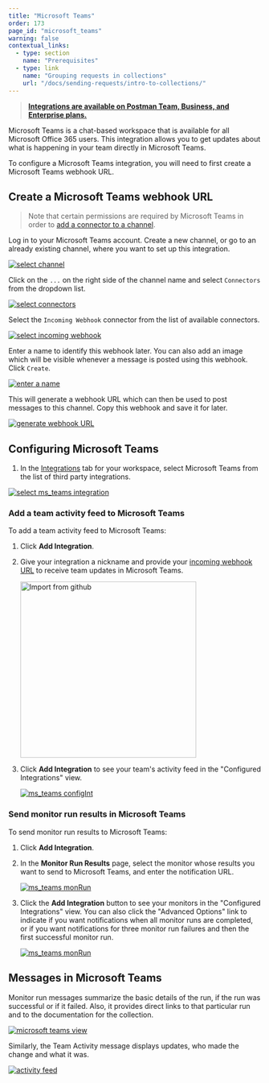 ```yaml
---
title: "Microsoft Teams"
order: 173
page_id: "microsoft_teams"
warning: false
contextual_links:
  - type: section
    name: "Prerequisites"
  - type: link
    name: "Grouping requests in collections"
    url: "/docs/sending-requests/intro-to-collections/"
---
```


> **[Integrations are available on Postman Team, Business, and Enterprise plans.](https://www.postman.com/pricing/)**

Microsoft Teams is a chat-based workspace that is available for all Microsoft Office 365 users. This integration allows you to get updates about what is happening in your team directly in Microsoft Teams.

To configure a Microsoft Teams integration, you will need to first create a Microsoft Teams webhook URL.

## Create a Microsoft Teams webhook URL

> Note that certain permissions are required by Microsoft Teams in order to [add a connector to a channel](https://docs.microsoft.com/en-us/microsoftteams/office-365-custom-connectors).

Log in to your Microsoft Teams account. Create a new channel, or go to an already existing channel, where you want to set up this integration.

[![select channel](https://assets.postman.com/postman-docs/59031183.png)](https://assets.postman.com/postman-docs/59031183.png)

Click on the `...` on the right side of the channel name and select `Connectors` from the dropdown list.

[![select connectors](https://assets.postman.com/postman-docs/59031299.png)](https://assets.postman.com/postman-docs/59031299.png)

Select the `Incoming Webhook` connector from the list of available connectors.

[![select incoming webhook](https://assets.postman.com/postman-docs/59031428.png)](https://assets.postman.com/postman-docs/59031428.png)

Enter a name to identify this webhook later. You can also add an image which will be visible whenever a message is posted using this webhook. Click `Create`.

[![enter a name](https://assets.postman.com/postman-docs/59031665.png)](https://assets.postman.com/postman-docs/59031665.png)

This will generate a webhook URL which can then be used to post messages to this channel. Copy this webhook and save it for later.

[![generate webhook URL](https://assets.postman.com/postman-docs/59032020.png)](https://assets.postman.com/postman-docs/59032020.png)

## Configuring Microsoft Teams

1. In the [Integrations](https://go.postman.co/workspaces) tab for your workspace, select Microsoft Teams from the list of third party integrations.

[![select ms_teams integration](https://assets.postman.com/postman-docs/WS-integrations-msTeam.png)](https://assets.postman.com/postman-docs/WS-integrations-msTeam.png)

### Add a team activity feed to Microsoft Teams

To add a team activity feed to Microsoft Teams:

1. Click **Add Integration**.
1. Give your integration a nickname and provide your [incoming webhook URL](#create-a-microsoft-teams-webhook-url) to receive team updates in Microsoft Teams.

   <img alt="Import from github" src="https://assets.postman.com/postman-docs/add-team-activity-feed.jpg" width="350px"/>

1. Click **Add Integration** to see your team's activity feed in the "Configured Integrations" view.

   [![ms_teams configInt](https://assets.postman.com/postman-docs/WS-integration-msTeams-confIntegration.png)](https://assets.postman.com/postman-docs/WS-integration-msTeams-confIntegration.png)

### Send monitor run results in Microsoft Teams

To send monitor run results to Microsoft Teams:

1. Click **Add Integration**.
1. In the **Monitor Run Results** page, select the monitor whose results you want to send to Microsoft Teams, and enter the notification URL.

   [![ms_teams monRun](https://assets.postman.com/postman-docs/WS-integration-msTeams-monRun.png)](https://assets.postman.com/postman-docs/WS-integration-msTeams-monRun.png)

1. Click the **Add Integration** button to see your monitors in the "Configured Integrations" view. You can also click the "Advanced Options" link to indicate if you want notifications when all monitor runs are completed, or if you want notifications for three monitor run failures and then the first successful monitor run.

   [![ms_teams monRun](https://assets.postman.com/postman-docs/WS-microsoft-teams-monitorruns.png)](https://assets.postman.com/postman-docs/WS-microsoft-teams-monitorruns.png)

## Messages in Microsoft Teams

Monitor run messages summarize the basic details of the run, if the run was successful or if it failed. Also, it provides direct links to that particular run and to the documentation for the collection.

[![microsoft teams view](https://assets.postman.com/postman-docs/59034537.png)](https://assets.postman.com/postman-docs/59034537.png)

Similarly, the Team Activity message displays updates, who made the change and what it was.

[![activity feed](https://assets.postman.com/postman-docs/59034618.png)](https://assets.postman.com/postman-docs/59034618.png)

